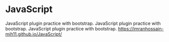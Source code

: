# JavaScript
JavaScript plugin practice with bootstrap. JavaScript plugin practice with bootstrap. JavaScript plugin practice with bootstrap.
https://imranhossain-mih11.github.io/JavaScript/
